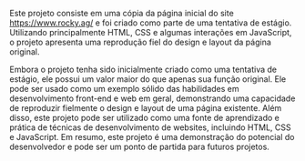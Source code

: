 Este projeto consiste em uma cópia da página inicial do site https://www.rocky.ag/ e foi criado como parte de uma tentativa de estágio.
Utilizando principalmente HTML, CSS e algumas interações em JavaScript, o projeto apresenta uma reprodução fiel do design e layout da página original.

Embora o projeto tenha sido inicialmente criado como uma tentativa de estágio, ele possui um valor maior do que apenas sua função original. Ele pode ser usado como um exemplo sólido das habilidades em desenvolvimento front-end e web em geral, demonstrando uma capacidade de reproduzir fielmente o design e layout de uma página existente. Além disso, este projeto pode ser utilizado como uma fonte de aprendizado e prática de técnicas de desenvolvimento de websites, incluindo HTML, CSS e JavaScript. 
Em resumo, este projeto é uma demonstração do potencial do desenvolvedor e pode ser um ponto de partida para futuros projetos.

